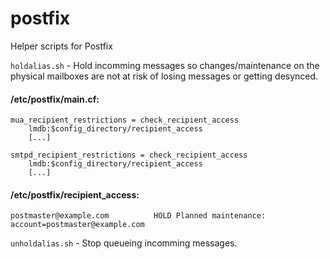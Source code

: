 # postfix
Helper scripts for Postfix

`holdalias.sh` - Hold incomming messages so changes/maintenance on the physical mailboxes are not at risk of losing messages or getting desynced.

 #### /etc/postfix/main.cf:
    
    mua_recipient_restrictions = check_recipient_access
        lmdb:$config_directory/recipient_access
        [...]
        
    smtpd_recipient_restrictions = check_recipient_access
        lmdb:$config_directory/recipient_access
        [...]
    
 #### /etc/postfix/recipient_access:
    
    postmaster@example.com          HOLD Planned maintenance: account=postmaster@example.com
      
`unholdalias.sh` - Stop queueing incomming messages.
